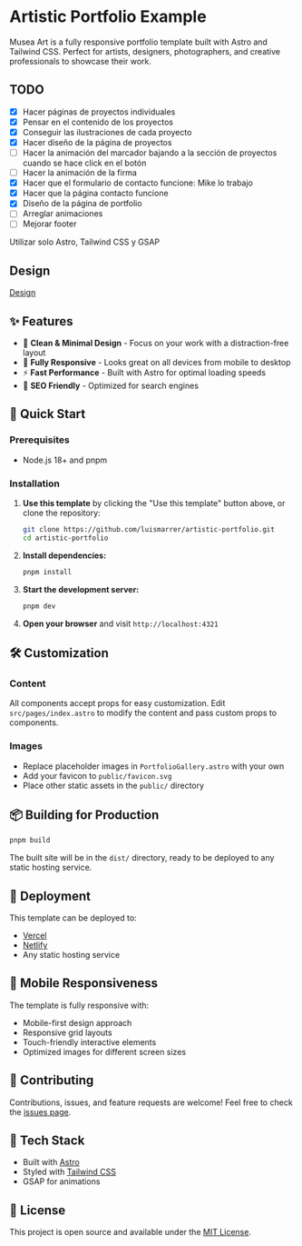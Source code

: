 # Artistic Portfolio Example

Musea Art is a fully responsive portfolio template built with Astro and Tailwind CSS. Perfect for artists, designers, photographers, and creative professionals to showcase their work.

## TODO

- [X] Hacer páginas de proyectos individuales
- [X] Pensar en el contenido de los proyectos
- [X] Conseguir las ilustraciones de cada proyecto
- [X] Hacer diseño de la página de proyectos
- [ ] Hacer la animación del marcador bajando a la sección de proyectos cuando se hace click en el botón
- [ ] Hacer la animación de la firma
- [X] Hacer que el formulario de contacto funcione: Mike lo trabajo
- [X] Hacer que la página contacto funcione
- [X] Diseño de la página de portfolio
- [ ] Arreglar animaciones
- [ ] Mejorar footer

Utilizar solo Astro, Tailwind CSS y GSAP

## Design

[Design](https://www.figma.com/design/QRa4rBb9uLO4gufnYdf8ip/Musea-Art?node-id=0-1&t=yBuV6SR51YNoOUya-1)

## ✨ Features

- 🎨 **Clean & Minimal Design** - Focus on your work with a distraction-free layout
- 📱 **Fully Responsive** - Looks great on all devices from mobile to desktop
- ⚡ **Fast Performance** - Built with Astro for optimal loading speeds
- 🎯 **SEO Friendly** - Optimized for search engines

## 🚀 Quick Start

### Prerequisites

- Node.js 18+ and pnpm

### Installation

1. **Use this template** by clicking the "Use this template" button above, or clone the repository:

    ```bash
    git clone https://github.com/luismarrer/artistic-portfolio.git
    cd artistic-portfolio
    ```

2. **Install dependencies:**

    ```bash
    pnpm install
    ```

3. **Start the development server:**

    ```bash
    pnpm dev
    ```

4. **Open your browser** and visit `http://localhost:4321`

## 🛠️ Customization

### Content

All components accept props for easy customization. Edit `src/pages/index.astro` to modify the content and pass custom props to components.

### Images

- Replace placeholder images in `PortfolioGallery.astro` with your own
- Add your favicon to `public/favicon.svg`
- Place other static assets in the `public/` directory

## 📦 Building for Production

```bash
pnpm build
```

The built site will be in the `dist/` directory, ready to be deployed to any static hosting service.

## 🚢 Deployment

This template can be deployed to:

- [Vercel](https://vercel.com/)
- [Netlify](https://netlify.com/)
- Any static hosting service

## 📱 Mobile Responsiveness

The template is fully responsive with:

- Mobile-first design approach
- Responsive grid layouts
- Touch-friendly interactive elements
- Optimized images for different screen sizes

## 🤝 Contributing

Contributions, issues, and feature requests are welcome! Feel free to check the [issues page](https://github.com/luismarrer/artistic-portfolio/issues).

## 🚀 Tech Stack

- Built with [Astro](https://astro.build/)
- Styled with [Tailwind CSS](https://tailwindcss.com/)
- GSAP for animations
  
## 📄 License

This project is open source and available under the [MIT License](LICENSE).

